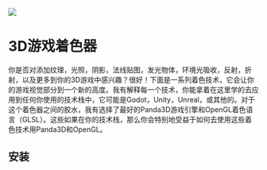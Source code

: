 ![](https://camo.githubusercontent.com/6fd93f55e76b0fdff8c7f0f4144442be54981320001398ff34e31c5f7cac812d/68747470733a2f2f692e696d6775722e636f6d2f783872744772342e676966)

# 3D游戏着色器

你是否对添加纹理，光照，阴影，法线贴图，发光物体，环境光吸收，反射，折射，以及更多到你的3D游戏中感兴趣？很好！下面是一系列着色技术，它会让你的游戏视觉部分到一个新的高度。我有解释每一个技术，你能拿着在这里学的去应用到任何你使用的技术栈中，它可能是Godot，Unity，Unreal，或其他的。对于这个着色器之间的胶水，我有选择了最好的Panda3D游戏引擎和OpenGL着色语言（GLSL）。这些如果在你的技术栈，那么你会特别地受益于如何去使用这些着色技术用Panda3D和OpenGL。

## 安装
